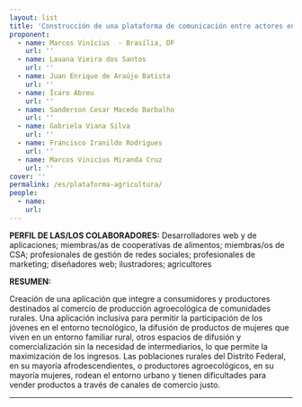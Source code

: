 ```yaml
---
layout: list
title: 'Construcción de una plataforma de comunicación entre actores en la producción y consumo de artículos orgánicos y agroforestales.'
proponent:
  - name: Marcos Vinícius  - Brasília, DF
    url: ''
  - name: Lauana Vieira dos Santos
    url: ''
  - name: Juan Enrique de Araújo Batista
    url: ''
  - name: Ícaro Abreu
    url: ''
  - name: Sanderson Cesar Macedo Barbalho
    url: ''
  - name: Gabriela Viana Silva
    url: ''
  - name: Francisco Iranildo Rodrigues
    url: ''
  - name: Marcos Vinicius Miranda Cruz
    url: ''
cover: ''
permalink: /es/plataforma-agricultura/
people:
  - name: 
    url: 
---
```


**PERFIL DE LAS/LOS COLABORADORES:**
Desarrolladores web y de aplicaciones; miembras/as de cooperativas de alimentos; miembras/os de CSA; profesionales de gestión de redes sociales; profesionales de marketing; diseñadores web; ilustradores; agricultores

**RESUMEN:**
  
Creación de una aplicación que integre a consumidores y productores destinados al comercio de producción agroecológica de comunidades rurales.
Una aplicación inclusiva para permitir la participación de los jóvenes en el entorno tecnológico, la difusión de productos de mujeres que viven en un entorno familiar rural, otros espacios de difusión y comercialización sin la necesidad de intermediarios, lo que permite la maximización de los ingresos. Las poblaciones rurales del Distrito Federal, en su mayoría afrodescendientes, o productores agroecológicos, en su mayoría mujeres, rodean el entorno urbano y tienen dificultades para vender productos a través de canales de comercio justo.


---
